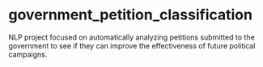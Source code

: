 # government_petition_classification
NLP project focused on automatically analyzing petitions submitted to the government to see if they can improve the effectiveness of future political campaigns.
